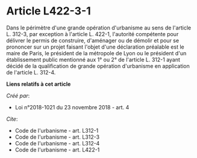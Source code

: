 # Article L422-3-1

Dans le périmètre d'une grande opération d'urbanisme au sens de l'article L. 312-3, par exception à l'article L. 422-1,
l'autorité compétente pour délivrer le permis de construire, d'aménager ou de démolir et pour se prononcer sur un projet
faisant l'objet d'une déclaration préalable est le maire de Paris, le président de la métropole de Lyon ou le président d'un
établissement public mentionné aux 1° ou 2° de l'article L. 312-1 ayant décidé de la qualification de grande opération
d'urbanisme en application de l'article L. 312-4.

**Liens relatifs à cet article**

_Créé par_:

  - Loi n°2018-1021 du 23 novembre 2018 - art. 4

_Cite_:

  - Code de l'urbanisme - art. L312-1
  - Code de l'urbanisme - art. L312-3
  - Code de l'urbanisme - art. L312-4
  - Code de l'urbanisme - art. L422-1
